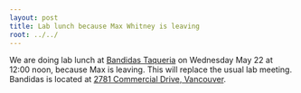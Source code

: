 ```yaml
---
layout: post
title: Lab lunch because Max Whitney is leaving
root: ../../
---
```


We are doing lab lunch at [Bandidas Taqueria](http://bandidastaqueria.com/) on Wednesday May 22 at 12:00 noon, because Max is leaving. This will replace the usual lab meeting. Bandidas is located at [2781 Commercial Drive, Vancouver](http://maps.google.com/maps?f=q&hl=en&geocode=&q=2781+Commercial+Drive,+Vancouver,+bc&sll=37.0625,-95.677068&sspn=37.325633,57.216797&ie=UTF8&ll=49.268365,-123.065672&spn=0.00752,0.013969&z=14&g=2781+Commercial+Drive,+Vancouver,+bc&iwloc=addr&source=embed).
